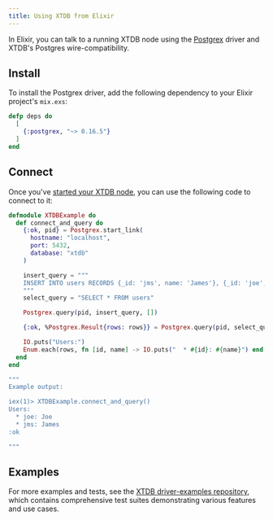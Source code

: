 ```yaml
---
title: Using XTDB from Elixir
---
```


In Elixir, you can talk to a running XTDB node using the [Postgrex](https://github.com/elixir-ecto/postgrex) driver and XTDB's Postgres wire-compatibility.

## Install

To install the Postgrex driver, add the following dependency to your Elixir project's `mix.exs`:

``` elixir
defp deps do
  [
    {:postgrex, "~> 0.16.5"}
  ]
end
```

## Connect

Once you've [started your XTDB node](/intro/installation-via-docker), you can use the following code to connect to it:

``` elixir
defmodule XTDBExample do
  def connect_and_query do
    {:ok, pid} = Postgrex.start_link(
      hostname: "localhost",
      port: 5432,
      database: "xtdb"
    )

    insert_query = """
    INSERT INTO users RECORDS {_id: 'jms', name: 'James'}, {_id: 'joe', name: 'Joe'}
    """
    select_query = "SELECT * FROM users"

    Postgrex.query(pid, insert_query, [])

    {:ok, %Postgrex.Result{rows: rows}} = Postgrex.query(pid, select_query, [])

    IO.puts("Users:")
    Enum.each(rows, fn [id, name] -> IO.puts("  * #{id}: #{name}") end)
  end
end

"""
Example output:

iex(1)> XTDBExample.connect_and_query()
Users:
  * joe: Joe
  * jms: James
:ok

"""
```

## Examples

For more examples and tests, see the [XTDB driver-examples repository](https://github.com/xtdb/driver-examples), which contains comprehensive test suites demonstrating various features and use cases.
